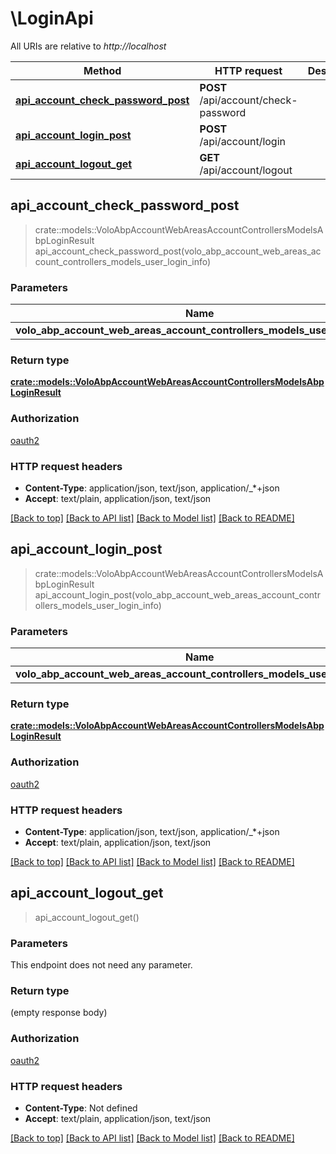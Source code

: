 # \LoginApi

All URIs are relative to *http://localhost*

Method | HTTP request | Description
------------- | ------------- | -------------
[**api_account_check_password_post**](LoginApi.md#api_account_check_password_post) | **POST** /api/account/check-password | 
[**api_account_login_post**](LoginApi.md#api_account_login_post) | **POST** /api/account/login | 
[**api_account_logout_get**](LoginApi.md#api_account_logout_get) | **GET** /api/account/logout | 



## api_account_check_password_post

> crate::models::VoloAbpAccountWebAreasAccountControllersModelsAbpLoginResult api_account_check_password_post(volo_abp_account_web_areas_account_controllers_models_user_login_info)


### Parameters


Name | Type | Description  | Required | Notes
------------- | ------------- | ------------- | ------------- | -------------
**volo_abp_account_web_areas_account_controllers_models_user_login_info** | Option<[**VoloAbpAccountWebAreasAccountControllersModelsUserLoginInfo**](VoloAbpAccountWebAreasAccountControllersModelsUserLoginInfo.md)> |  |  |

### Return type

[**crate::models::VoloAbpAccountWebAreasAccountControllersModelsAbpLoginResult**](Volo.Abp.Account.Web.Areas.Account.Controllers.Models.AbpLoginResult.md)

### Authorization

[oauth2](../README.md#oauth2)

### HTTP request headers

- **Content-Type**: application/json, text/json, application/_*+json
- **Accept**: text/plain, application/json, text/json

[[Back to top]](#) [[Back to API list]](../README.md#documentation-for-api-endpoints) [[Back to Model list]](../README.md#documentation-for-models) [[Back to README]](../README.md)


## api_account_login_post

> crate::models::VoloAbpAccountWebAreasAccountControllersModelsAbpLoginResult api_account_login_post(volo_abp_account_web_areas_account_controllers_models_user_login_info)


### Parameters


Name | Type | Description  | Required | Notes
------------- | ------------- | ------------- | ------------- | -------------
**volo_abp_account_web_areas_account_controllers_models_user_login_info** | Option<[**VoloAbpAccountWebAreasAccountControllersModelsUserLoginInfo**](VoloAbpAccountWebAreasAccountControllersModelsUserLoginInfo.md)> |  |  |

### Return type

[**crate::models::VoloAbpAccountWebAreasAccountControllersModelsAbpLoginResult**](Volo.Abp.Account.Web.Areas.Account.Controllers.Models.AbpLoginResult.md)

### Authorization

[oauth2](../README.md#oauth2)

### HTTP request headers

- **Content-Type**: application/json, text/json, application/_*+json
- **Accept**: text/plain, application/json, text/json

[[Back to top]](#) [[Back to API list]](../README.md#documentation-for-api-endpoints) [[Back to Model list]](../README.md#documentation-for-models) [[Back to README]](../README.md)


## api_account_logout_get

> api_account_logout_get()


### Parameters

This endpoint does not need any parameter.

### Return type

 (empty response body)

### Authorization

[oauth2](../README.md#oauth2)

### HTTP request headers

- **Content-Type**: Not defined
- **Accept**: text/plain, application/json, text/json

[[Back to top]](#) [[Back to API list]](../README.md#documentation-for-api-endpoints) [[Back to Model list]](../README.md#documentation-for-models) [[Back to README]](../README.md)

